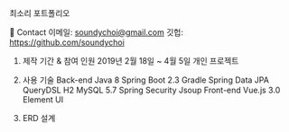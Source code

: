 최소리 포트폴리오

📌 Contact
이메일: soundychoi@gmail.com
깃헙: https://github.com/soundychoi

1. 제작 기간 & 참여 인원
2019년 2월 18일 ~ 4월 5일
개인 프로젝트

2. 사용 기술
Back-end
Java 8
Spring Boot 2.3
Gradle
Spring Data JPA
QueryDSL
H2
MySQL 5.7
Spring Security
Jsoup
Front-end
Vue.js 3.0
Element UI

3. ERD 설계

